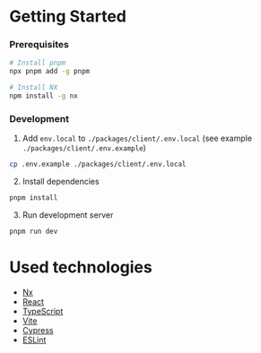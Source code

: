 # Getting Started

### Prerequisites

```sh
# Install pnpm
npx pnpm add -g pnpm
```

```sh
# Install NX
npm install -g nx
```

### Development

1. Add `env.local` to `./packages/client/.env.local` (see example `./packages/client/.env.example`)

```sh
cp .env.example ./packages/client/.env.local
```

2. Install dependencies

```sh
pnpm install
```

3. Run development server

```sh
pnpm run dev
```

# Used technologies

- [Nx](https://nx.dev)
- [React](https://reactjs.org)
- [TypeScript](https://www.typescriptlang.org/)
- [Vite](https://vitejs.dev/)
- [Cypress](https://www.cypress.io)
- [ESLint](https://eslint.org/)
